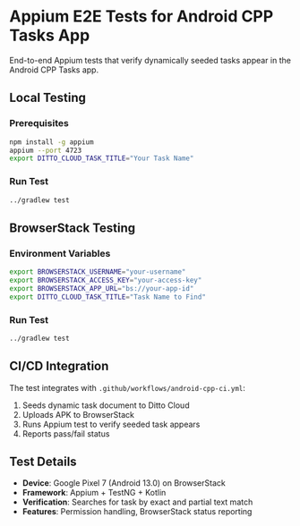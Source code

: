 # Appium E2E Tests for Android CPP Tasks App

End-to-end Appium tests that verify dynamically seeded tasks appear in the Android CPP Tasks app.

## Local Testing

### Prerequisites
```bash
npm install -g appium
appium --port 4723
export DITTO_CLOUD_TASK_TITLE="Your Task Name"
```

### Run Test
```bash
../gradlew test
```

## BrowserStack Testing

### Environment Variables
```bash
export BROWSERSTACK_USERNAME="your-username"
export BROWSERSTACK_ACCESS_KEY="your-access-key"
export BROWSERSTACK_APP_URL="bs://your-app-id"
export DITTO_CLOUD_TASK_TITLE="Task Name to Find"
```

### Run Test
```bash
../gradlew test
```

## CI/CD Integration

The test integrates with `.github/workflows/android-cpp-ci.yml`:
1. Seeds dynamic task document to Ditto Cloud
2. Uploads APK to BrowserStack
3. Runs Appium test to verify seeded task appears
4. Reports pass/fail status

## Test Details

- **Device**: Google Pixel 7 (Android 13.0) on BrowserStack
- **Framework**: Appium + TestNG + Kotlin
- **Verification**: Searches for task by exact and partial text match
- **Features**: Permission handling, BrowserStack status reporting